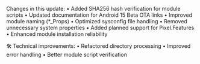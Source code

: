  Changes in this update:
• Added SHA256 hash verification for module scripts
• Updated documentation for Android 15 Beta OTA links
• Improved module naming (*_Props)
• Optimized sysconfig file handling
• Removed unnecessary system properties
• Added planned support for Pixel.Features
• Enhanced module installation reliability

🛠 Technical improvements:
• Refactored directory processing
• Improved error handling
• Better module script verification
